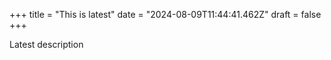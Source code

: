 +++
title = "This is latest"
date = "2024-08-09T11:44:41.462Z"
draft = false
+++

  Latest description
        